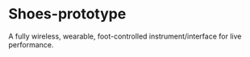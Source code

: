 # Shoes-prototype
A fully wireless, wearable, foot-controlled instrument/interface for live performance. 
